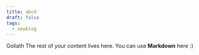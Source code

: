 ```yaml
---
title: abcd
draft: false
tags:
  - newblog
---
```


Goliath
The rest of your content lives here. You can use **Markdown** here :)